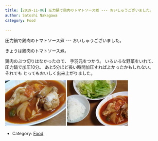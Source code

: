 ```yaml
---
title: [2019-11-06] 圧力鍋で鶏肉のトマトソース煮 --- おいしゅうございました。
author: Satoshi Nakagawa
category: Food

---
```


圧力鍋で鶏肉のトマトソース煮 --- おいしゅうございました。

 きょうは鶏肉のトマトソース煮。

 鶏肉のぶつ切りはなかったので、
手羽元をつかう。
いろいろな野菜をいれて、
圧力鍋で加圧10分。
あと5分ほど長い時間加圧すればよかったかもしれない。
それでも
とってもおいしく出来上がりました。

<a href="/pict/2019-11-06-tfal-1.jpg"><img src="/pict/2019-11-06-tfal-1.jpg" alt="" width="200"/></a>
<a href="/pict/2019-11-06-tfal-2.jpg"><img src="/pict/2019-11-06-tfal-2.jpg" alt="" width="200"/></a>

- Category: [Food](https://merapano.github.io/categories.html#Food)

